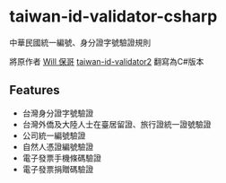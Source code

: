 # taiwan-id-validator-csharp
中華民國統一編號、身分證字號驗證規則

將原作者 [Will 保哥](https://github.com/doggy8088) [taiwan-id-validator2](https://github.com/doggy8088/taiwan-id-validator2) 翻寫為C#版本

## Features

* 台灣身分證字號驗證
* 台灣外僑及大陸人士在臺居留證、旅行證統一證號驗證
* 公司統一編號驗證
* 自然人憑證編號驗證
* 電子發票手機條碼驗證
* 電子發票捐贈碼驗證

